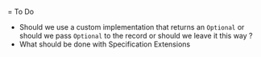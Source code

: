 = To Do

* Should we use a custom implementation that returns an `Optional` or should we pass `Optional` to the record or should we leave it this way ?
* What should be done with Specification Extensions